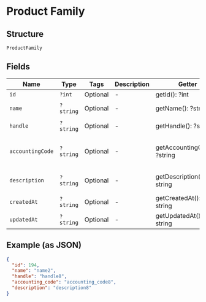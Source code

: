 
# Product Family

## Structure

`ProductFamily`

## Fields

| Name | Type | Tags | Description | Getter | Setter |
|  --- | --- | --- | --- | --- | --- |
| `id` | `?int` | Optional | - | getId(): ?int | setId(?int id): void |
| `name` | `?string` | Optional | - | getName(): ?string | setName(?string name): void |
| `handle` | `?string` | Optional | - | getHandle(): ?string | setHandle(?string handle): void |
| `accountingCode` | `?string` | Optional | - | getAccountingCode(): ?string | setAccountingCode(?string accountingCode): void |
| `description` | `?string` | Optional | - | getDescription(): ?string | setDescription(?string description): void |
| `createdAt` | `?string` | Optional | - | getCreatedAt(): ?string | setCreatedAt(?string createdAt): void |
| `updatedAt` | `?string` | Optional | - | getUpdatedAt(): ?string | setUpdatedAt(?string updatedAt): void |

## Example (as JSON)

```json
{
  "id": 194,
  "name": "name2",
  "handle": "handle8",
  "accounting_code": "accounting_code8",
  "description": "description8"
}
```

